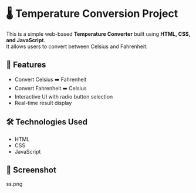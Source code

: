 # 🌡️ Temperature Conversion Project

This is a simple web-based **Temperature Converter** built using **HTML, CSS, and JavaScript**.  
It allows users to convert between Celsius and Fahrenheit.

## 🚀 Features
- Convert Celsius ➡️ Fahrenheit
- Convert Fahrenheit ➡️ Celsius
- Interactive UI with radio button selection
- Real-time result display

## 🛠️ Technologies Used
- HTML
- CSS
- JavaScript

## 📸 Screenshot
ss.png

